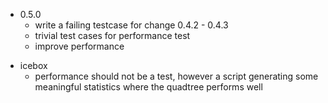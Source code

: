 + 0.5.0
    + write a failing testcase for change 0.4.2 - 0.4.3
    + trivial test cases for performance test
    + improve performance

- icebox
    - performance should not be a test, however a script
      generating some meaningful statistics where
      the quadtree performs well
